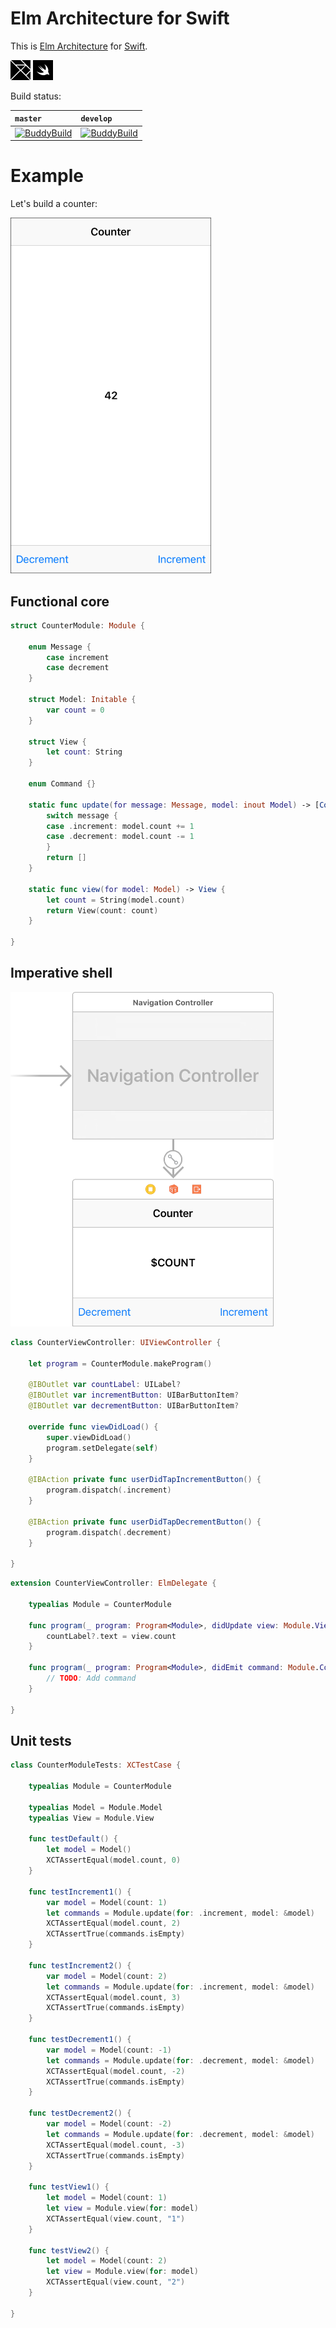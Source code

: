 # Elm Architecture for Swift

This is [Elm Architecture](https://guide.elm-lang.org/architecture/) for [Swift](https://swift.org).

<a href="http://elm-lang.org"><img src="Images/Logo-Elm.png" width="32" height="32" alt="Swift Logo"/></a>
<a href="https://swift.org"><img src="Images/Logo-Swift.png" width="32" height="32" alt="Swift Logo"/></a>

Build status:

| `master` | `develop` |
| :------- | :-------- |
| [![BuddyBuild](https://dashboard.buddybuild.com/api/statusImage?appID=583f5837a72f6501008044ab&branch=master&build=latest)](https://dashboard.buddybuild.com/apps/583f5837a72f6501008044ab/build/latest) | [![BuddyBuild](https://dashboard.buddybuild.com/api/statusImage?appID=583f5837a72f6501008044ab&branch=develop&build=latest)](https://dashboard.buddybuild.com/apps/583f5837a72f6501008044ab/build/latest) |

# Example

Let's build a counter:

<img src="Images/Screenshot.png" width="321" height="569" alt="Screenshot"/>

## Functional core

```swift
struct CounterModule: Module {

    enum Message {
        case increment
        case decrement
    }

    struct Model: Initable {
        var count = 0
    }

    struct View {
        let count: String
    }

    enum Command {}

    static func update(for message: Message, model: inout Model) -> [Command] {
        switch message {
        case .increment: model.count += 1
        case .decrement: model.count -= 1
        }
        return []
    }

    static func view(for model: Model) -> View {
        let count = String(model.count)
        return View(count: count)
    }
    
}
```

## Imperative shell

<img src="Images/Storyboard.png" width="421" height="535" alt="Storyboard"/>

```swift
class CounterViewController: UIViewController {

    let program = CounterModule.makeProgram()

    @IBOutlet var countLabel: UILabel?
    @IBOutlet var incrementButton: UIBarButtonItem?
    @IBOutlet var decrementButton: UIBarButtonItem?

    override func viewDidLoad() {
        super.viewDidLoad()
        program.setDelegate(self)
    }

    @IBAction private func userDidTapIncrementButton() {
        program.dispatch(.increment)
    }

    @IBAction private func userDidTapDecrementButton() {
        program.dispatch(.decrement)
    }

}
```

```swift
extension CounterViewController: ElmDelegate {

    typealias Module = CounterModule

    func program(_ program: Program<Module>, didUpdate view: Module.View) {
        countLabel?.text = view.count
    }

    func program(_ program: Program<Module>, didEmit command: Module.Command) {
        // TODO: Add command
    }

}
```

## Unit tests

```swift
class CounterModuleTests: XCTestCase {

    typealias Module = CounterModule

    typealias Model = Module.Model
    typealias View = Module.View

    func testDefault() {
        let model = Model()
        XCTAssertEqual(model.count, 0)
    }

    func testIncrement1() {
        var model = Model(count: 1)
        let commands = Module.update(for: .increment, model: &model)
        XCTAssertEqual(model.count, 2)
        XCTAssertTrue(commands.isEmpty)
    }

    func testIncrement2() {
        var model = Model(count: 2)
        let commands = Module.update(for: .increment, model: &model)
        XCTAssertEqual(model.count, 3)
        XCTAssertTrue(commands.isEmpty)
    }

    func testDecrement1() {
        var model = Model(count: -1)
        let commands = Module.update(for: .decrement, model: &model)
        XCTAssertEqual(model.count, -2)
        XCTAssertTrue(commands.isEmpty)
    }

    func testDecrement2() {
        var model = Model(count: -2)
        let commands = Module.update(for: .decrement, model: &model)
        XCTAssertEqual(model.count, -3)
        XCTAssertTrue(commands.isEmpty)
    }

    func testView1() {
        let model = Model(count: 1)
        let view = Module.view(for: model)
        XCTAssertEqual(view.count, "1")
    }

    func testView2() {
        let model = Model(count: 2)
        let view = Module.view(for: model)
        XCTAssertEqual(view.count, "2")
    }

}
```
